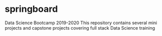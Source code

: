 # springboard
Data Science Bootcamp 2019-2020 
This repository contains several mini projects and capstone projects covering full stack Data Science training
